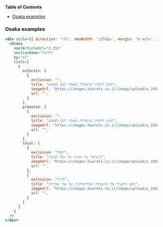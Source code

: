 <!-- START doctoc generated TOC please keep comment here to allow auto update -->
<!-- DON'T EDIT THIS SECTION, INSTEAD RE-RUN doctoc TO UPDATE -->
**Table of Contents**

- [Osaka examples](#osaka-examples)

<!-- END doctoc generated TOC please keep comment here to allow auto update -->

### Osaka examples

```jsx
<div style={{ direction: 'rtl', maxWidth: '1255px', margin: '0 auto', }}>
  <Osaka
    nextArticleUrl="2.351"
    sectionName="חדשות"
    bp="xl"
    lists={
      {
        outbrain: [
          {
            exclusive: "",
            title: "חמש להקות ישראליות שאסור לכם לפספס",
            imageUrl: "https://images.haarets.co.il/image/upload/w_1954,h_1464,x_16,y_4,c_crop,g_north_west/w_120,h_90,q_auto,c_fill,f_auto/fl_any_format.preserve_transparency.progressive:none/v1517220812/1.5769945.1760156483.jpg",
            url: "",
          }
        ],
        promoted: [
          {
            exclusive: "",
            title: "חמש להקות ישראליות שאסור לכם לפספס",
            imageUrl: "https://images.haarets.co.il/image/upload/w_1954,h_1464,x_16,y_4,c_crop,g_north_west/w_120,h_90,q_auto,c_fill,f_auto/fl_any_format.preserve_transparency.progressive:none/v1517220812/1.5769945.1760156483.jpg",
            url: "",
          }
        ],
        local: [
          {
            exclusive: "דעות",
            title: "בישראל של נתניהו אין גבול לבושה",
            imageUrl: "https://images.haarets.co.il/image/upload/w_1954,h_1464,x_16,y_4,c_crop,g_north_west/w_120,h_90,q_auto,c_fill,f_auto/fl_any_format.preserve_transparency.progressive:none/v1517220812/1.5769945.1760156483.jpg",
            url: "",
          },
          {
            exclusive: "גלריה",
            title: "מסע היסטורי אל ההשמדה האידיאולוגית של עמי אפריקה",
            imageUrl: "https://images.haarets.co.il/image/upload/w_1954,h_1464,x_16,y_4,c_crop,g_north_west/w_120,h_90,q_auto,c_fill,f_auto/fl_any_format.preserve_transparency.progressive:none/v1517220812/1.5769945.1760156483.jpg",
            url: "",
          }
        ]
      }
    }
  />
</div>
```
